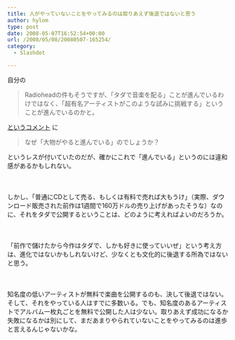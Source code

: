 ```yaml
---
title: 人がやっていないことをやってみるのは取りあえず後退ではないと思う
author: hylom
type: post
date: 2008-05-07T16:52:54+00:00
url: /2008/05/08/20080507-165254/
category:
  - Slashdot

---
```

自分の

> <div>
>   Radioheadの件もそうですが、「タダで音楽を配る」ことが進んでいるわけではなく、「超有名アーティストがこのような試みに挑戦する」ということが進んでいるのかと。
> </div>

   [というコメント][1] に </br>

> <div>
>   なぜ「大物がやると進んでいる」のでしょうか？
> </div>

というレスが付いていたのだが、確かにこれで「進んでいる」というのには違和感があるかもしれない。 </br>    
</br>     
しかし、「普通にCDとして売る、もしくは有料で売れば大もうけ」（実際、ダウンロード販売された前作は1週間で160万ドルの売り上げがあったそうな）なのに、それをタダで公開するということは、どのように考えればよいのだろうか。 </br>    
</br>     
「前作で儲けたから今作はタダで、しかも好きに使っていいぜ」という考え方は、進化ではないかもしれないけど、少なくとも文化的に後退する所為ではないと思う。 </br>    
</br>     
知名度の低いアーティストが無料で楽曲を公開するのも、決して後退ではない。そして、それをやっている人はすでに多数いる。でも、知名度のあるアーティストでアルバム一枚丸ごとを無料で公開した人は少ない。取りあえず成功になるか失敗になるかは別にして、まだあまりやられていないことをやってみるのは進歩と言えるんじゃないかな。 </br>    
</br>    
</br>

 [1]: http://slashdot.jp/yro/comments.pl?sid=400622&cid=1340524
